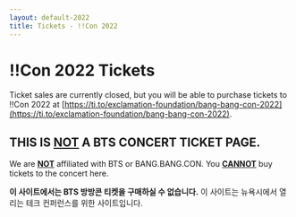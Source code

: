 ```yaml
---
layout: default-2022
title: Tickets - !!Con 2022
---
```


# !!Con 2022 Tickets

Ticket sales are currently closed, but you will be able to purchase tickets to
!!Con 2022 at [https://ti.to/exclamation-foundation/bang-bang-con-2022](https://ti.to/exclamation-foundation/bang-bang-con-2022).

## THIS IS <u>NOT</u> A BTS CONCERT TICKET PAGE.

We are <u><strong>NOT</strong></u> affiliated with BTS or BANG.BANG.CON. You <u><strong>CANNOT</strong></u> buy tickets to the concert here.

<!--You cannot buy BTS concert tickets here. This page is for a tech conference in NYC.-->
<b>이 사이트에서는 BTS 방방콘 티켓을 구매하실 수 없습니다.</b> 이 사이트는 뉴욕시에서 열리는 테크 컨퍼런스를 위한 사이트입니다.
